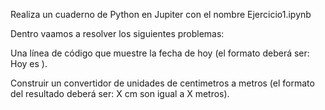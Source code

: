 Realiza un cuaderno de Python en Jupiter con el nombre Ejercicio1.ipynb

Dentro vaamos a resolver los siguientes problemas:

Una línea de código que  muestre la fecha de hoy (el formato deberá ser: Hoy es ).

Construir un convertidor de unidades de centimetros a metros (el formato del resultado deberá ser: X cm son igual a X metros).

